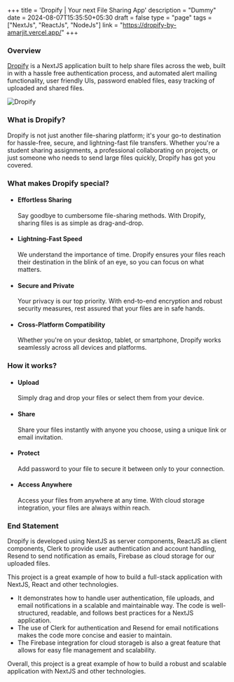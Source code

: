 +++
title = 'Dropify | Your next File Sharing App'
description = "Dummy"
date = 2024-08-07T15:35:50+05:30
draft = false
type = "page"
tags = ["NextJs", "ReactJs", "NodeJs"]
link = "https://dropify-by-amarjit.vercel.app/"
+++

### Overview

[Dropify](https://dropify-by-amarjit.vercel.app/) is a NextJS application built to help share files across the web, built in with a hassle free authentication process, and automated alert mailing functionality, user friendly UIs, password enabled files, easy tracking of uploaded and shared files.

![Dropify](/images/projects/dropify_file_sharing_app.png)

### What is Dropify?

Dropify is not just another file-sharing platform; it's your go-to destination for hassle-free, secure, and lightning-fast file transfers. Whether you're a student sharing assignments, a professional collaborating on projects, or just someone who needs to send large files quickly, Dropify has got you covered.

### What makes Dropify special?

-   #### Effortless Sharing

    Say goodbye to cumbersome file-sharing methods. With Dropify, sharing files is as simple as drag-and-drop.

-   #### Lightning-Fast Speed

    We understand the importance of time. Dropify ensures your files reach their destination in the blink of an eye, so you can focus on what matters.

-   #### Secure and Private

    Your privacy is our top priority. With end-to-end encryption and robust security measures, rest assured that your files are in safe hands.

-   #### Cross-Platform Compatibility
    Whether you're on your desktop, tablet, or smartphone, Dropify works seamlessly across all devices and platforms.

### How it works?

-   #### Upload

    Simply drag and drop your files or select them from your device.

-   #### Share

    Share your files instantly with anyone you choose, using a unique link or email invitation.

-   #### Protect

    Add password to your file to secure it between only to your connection.

-   #### Access Anywhere
    Access your files from anywhere at any time. With cloud storage integration, your files are always within reach.

### End Statement

Dropify is developed using NextJS as server components, ReactJS as client components, Clerk to provide user authentication and account handling, Resend to send notification as emails, Firebase as cloud storage for our uploaded files.

This project is a great example of how to build a full-stack application with NextJS, React and other technologies.

-   It demonstrates how to handle user authentication, file uploads, and email notifications in a scalable and maintainable way. The code is well-structured, readable, and follows best practices for a NextJS application.
-   The use of Clerk for authentication and Resend for email notifications makes the code more concise and easier to maintain.
-   The Firebase integration for cloud storageb is also a great feature that allows for easy file management and scalability.

Overall, this project is a great example of how to build a robust and scalable application with NextJS and other technologies.
